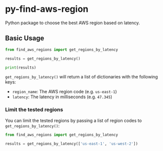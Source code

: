 # py-find-aws-region
Python package to choose the best AWS region based on latency.

## Basic Usage

```python
from find_aws_regions import get_regions_by_latency

results = get_regions_by_latency()

print(results)
```

`get_regions_by_latency()` will return a list of dictionaries with the following keys:

- `region_name`: The AWS region code (e.g. `us-east-1`)
- `latency`: The latency in milliseconds (e.g. `47.345`)

### Limit the tested regions

You can limit the tested regions by passing a list of region codes to `get_regions_by_latency()`:

```python
from find_aws_regions import get_regions_by_latency

results = get_regions_by_latency(['us-east-1', 'us-west-2'])
```
